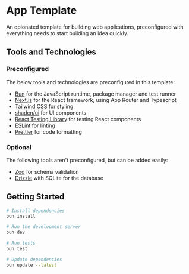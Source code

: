 # App Template

An opionated template for building web applications, preconfigured with everything needs to start building an idea quickly.

## Tools and Technologies

### Preconfigured

The below tools and technologies are preconfigured in this template:

- [Bun](https://bun.sh/) for the JavaScript runtime, package manager and test runner
- [Next.js](https://nextjs.org/) for the React framework, using App Router and Typescript
- [Tailwind CSS](https://tailwindcss.com/) for styling
- [shadcn/ui](https://ui.shadcn.com/) for UI components
- [React Testing Library](https://testing-library.com/docs/react-testing-library/intro/) for testing React components
- [ESLint](https://eslint.org/) for linting
- [Prettier](https://prettier.io/) for code formatting

### Optional

The following tools aren't preconfigured, but can be added easily:

- [Zod](https://zod.dev/) for schema validation
- [Drizzle](https://orm.drizzle.team/) with SQLite for the database

## Getting Started

```bash
# Install dependencies
bun install

# Run the development server
bun dev

# Run tests
bun test

# Update dependencies
bun update --latest
```
